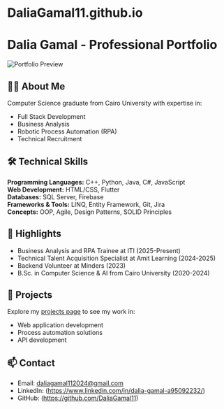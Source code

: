 # DaliaGamal11.github.io
# Dalia Gamal - Professional Portfolio

![Portfolio Preview](assets/images/portfolio-preview.png)

## 👩‍💻 About Me
Computer Science graduate from Cairo University with expertise in:
- Full Stack Development
- Business Analysis
- Robotic Process Automation (RPA)
- Technical Recruitment

## 🛠 Technical Skills
**Programming Languages:** C++, Python, Java, C#, JavaScript  
**Web Development:** HTML/CSS, Flutter  
**Databases:** SQL Server, Firebase  
**Frameworks & Tools:** LINQ, Entity Framework, Git, Jira  
**Concepts:** OOP, Agile, Design Patterns, SOLID Principles  

## 🌟 Highlights
- Business Analysis and RPA Trainee at ITI (2025-Present)
- Technical Talent Acquisition Specialist at Amit Learning (2024-2025)
- Backend Volunteer at Minders (2023)
- B.Sc. in Computer Science & AI from Cairo University (2020-2024)

## 📂 Projects
Explore my [projects page](projects.html) to see my work in:
- Web application development
- Process automation solutions
- API development

## 📫 Contact
- Email: daliagamal112024@gmail.com
- LinkedIn: (https://www.linkedin.com/in/dalia-gamal-a95092232/)
- GitHub: (https://github.com/DaliaGamal11)
